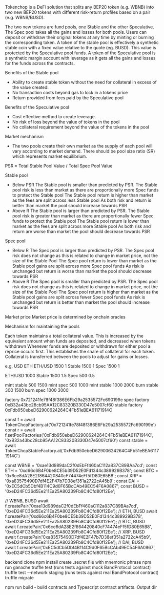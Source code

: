 Tokenchop is a DeFi solution that splits any BEP20 token (e.g. WBNB) into two new BEP20 tokens with different risk-return profiles based on a pair (e.g. WBNB/BUSD). 

The two new tokens are fund pools, one Stable and the other Speculative. The Spec pool takes all the gains and losses for both pools. Users can deposit or withdraw their original tokens at any time by minting or burning the corresponding token. A token of the stable pool is effectively a synthetic stable coin with a fixed value relative to the quote (eg. BUSD). This value is protected by the Speculative pool funds. A token of the Speculative pool is a synthetic margin account with leverage as it gets all the gains and losses for the funds across the contracts.

Benefits of the Stable pool
- Ability to create stable token without the need for collateral in excess of the value created.
- No transaction costs beyond gas to lock in a tokens price
- Return provided from fees paid by the Speculative pool

Benefits of the Speculative pool
- Cost effective method to create leverage.
- No risk of loss beyond the value of tokens in the pool
- No collateral requirement beyond the value of the tokens in the pool

Market mechanism
- The two pools create their own market as the supply of each pool will vary according to market demand. There should be pool size ratio (SR) which represents market equilibrium.

PSR = Total Stable Pool Value / Total Spec Pool Value

Stable pool
- Below PSR
The Stable pool is smaller than predicted by PSR.
The Stable pool risk is less than market as there are proportionally more Spec funds to protect the Stable pool
The Stable pool return is higher than market as the fees are split across less Stable pool
As both risk and return is better than market the pool should increase towards PSR
- Above R
The Stable pool is larger than predicted by PSR.
The Stable pool risk is greater than market as there are proportionally fewer Spec funds to protect the Stable pool
The Stable pool return is lower than market as the fees are split across more Stable pool
As both risk and return are worse than market the pool should decrease towards PSR

Spec pool
- Below R
The Spec pool is larger than predicted by PSR.
The Spec pool risk does not change as this is related to change in market price, not the size of the Stable Pool
The Spec pool return is lower than market as the Stable pool gains are split across more Spec pool funds
As risk is unchanged but return is worse than market the pool should decrease towards PSR
- Above R
The Spec pool is smaller than predicted by PSR.
The Spec pool risk does not change as this is related to change in market price, not the size of the Stable Pool
The Spec pool return is higher than market as the Stable pool gains are split across fewer Spec pool funds
As risk is unchanged but return is better than market the pool should increase towards PSR

Market price
Market price is determined by onchain oracles

Mechanism for maintaining the pools

Each token maintains a total collateral value. This is increased by the equivalent amount when funds are deposited, and decreased when tokens withdrawn
Whenever funds are deposited or withdrawn for either pool a reprice occurs first. This establishes the share of collateral for each token.
Collateral is transferred between the pools to adjust for gains or losses.

e.g.     USD	ETH
ETH/USD 1500	  1
Stable 	1500	  1
Spec	1500	  1

ETH/USD 1000
Stable	1500	1.5
Spec	 500	0.5


mint stable 500		1500
mint spec 500		1000
mint stable 1000	2000
burn stable 300		1500
burn spec 1000		3000



factory 0x721241fe78f48f386E6Fb29a2535572Fc690199e
spec factory 0xB32a43bc28cb95AA12C83320B330D47e5007cf60
stable factory 0xFdb950ebeD62900624264C4Fb51eBEA61171914C

const f = await TokenChopFactory.at('0x721241fe78f48f386E6Fb29a2535572Fc690199e')
const r = await f.setPoolFactories('0xFdb950ebeD62900624264C4Fb51eBEA61171914C', '0xB32a43bc28cb95AA12C83320B330D47e5007cf60')
const stable = await TokenChopStableFactory.at('0xFdb950ebeD62900624264C4Fb51eBEA61171914C')

const WBNB = '0xae13d989daC2f0dEbFf460aC112a837C89BAa7cd';
const ETH = '0xd66c6B4F0be8CE5b39D52E0Fd1344c389929B378';
const BTC = '0x6ce8dA28E2f864420840cF74474eFf5fD80E65B8';
const XRP = '0xa83575490D7df4E2F47b7D38ef351a2722cA45b9';
const DAI = '0xEC5dCb5Dbf4B114C9d0F65BcCAb49EC54F6A0867';
const BUSD = '0xeD24FC36d5Ee211Ea25A80239Fb8C4Cfd80f12Ee';

// WBNB, BUSD
await f.createPair('0xae13d989daC2f0dEbFf460aC112a837C89BAa7cd', '0xeD24FC36d5Ee211Ea25A80239Fb8C4Cfd80f12Ee');
// ETH, BUSD
await f.createPair('0xd66c6B4F0be8CE5b39D52E0Fd1344c389929B378', '0xeD24FC36d5Ee211Ea25A80239Fb8C4Cfd80f12Ee');
// BTC, BUSD  
await f.createPair('0x6ce8dA28E2f864420840cF74474eFf5fD80E65B8', '0xeD24FC36d5Ee211Ea25A80239Fb8C4Cfd80f12Ee');
// XRP, BUSD  
await f.createPair('0xa83575490D7df4E2F47b7D38ef351a2722cA45b9', '0xeD24FC36d5Ee211Ea25A80239Fb8C4Cfd80f12Ee');
// DAI, BUSD  
await f.createPair('0xEC5dCb5Dbf4B114C9d0F65BcCAb49EC54F6A0867', '0xeD24FC36d5Ee211Ea25A80239Fb8C4Cfd80f12Ee');


backend
clone
npm install
create .secret file with mnemonic phrase
npm run ganache
truffle test (runs tests against mock BandProtocol contract)
truffle test --network staging (runs tests against real BandProtocol contract)
truffle migrate 

npm run build - build contracts and Typescript contract artifacts. Output dir 